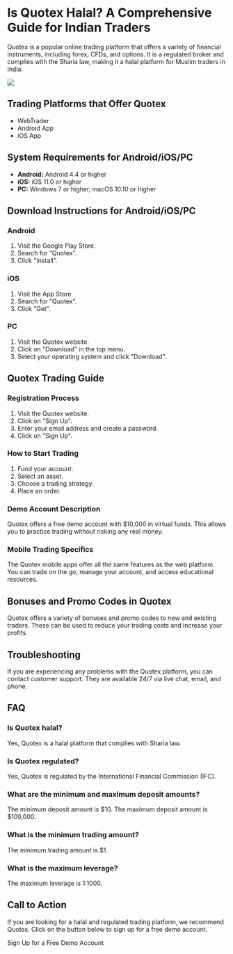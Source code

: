 # Is Quotex Halal? A Comprehensive Guide for Indian Traders

Quotex is a popular online trading platform that offers a variety of
financial instruments, including forex, CFDs, and options. It is a
regulated broker and complies with the Sharia law, making it a halal
platform for Muslim traders in India.

[![](https://static.quotex.io/files/4_en/300_250.jpg)](https://traff.sbs/brokerqxlid)

## Trading Platforms that Offer Quotex

-   WebTrader
-   Android App
-   iOS App

## System Requirements for Android/iOS/PC

-   **Android:** Android 4.4 or higher
-   **iOS:** iOS 11.0 or higher
-   **PC:** Windows 7 or higher, macOS 10.10 or higher

## Download Instructions for Android/iOS/PC

### Android

1.  Visit the Google Play Store.
2.  Search for "Quotex".
3.  Click "Install".

### iOS

1.  Visit the App Store.
2.  Search for "Quotex".
3.  Click "Get".

### PC

1.  Visit the Quotex website.
2.  Click on "Download" in the top menu.
3.  Select your operating system and click "Download".

## Quotex Trading Guide

### Registration Process

1.  Visit the Quotex website.
2.  Click on "Sign Up".
3.  Enter your email address and create a password.
4.  Click on "Sign Up".

### How to Start Trading

1.  Fund your account.
2.  Select an asset.
3.  Choose a trading strategy.
4.  Place an order.

### Demo Account Description

Quotex offers a free demo account with \$10,000 in virtual funds. This
allows you to practice trading without risking any real money.

### Mobile Trading Specifics

The Quotex mobile apps offer all the same features as the web platform.
You can trade on the go, manage your account, and access educational
resources.

## Bonuses and Promo Codes in Quotex

Quotex offers a variety of bonuses and promo codes to new and existing
traders. These can be used to reduce your trading costs and increase
your profits.

## Troubleshooting

If you are experiencing any problems with the Quotex platform, you can
contact customer support. They are available 24/7 via live chat, email,
and phone.

## FAQ

### Is Quotex halal?

Yes, Quotex is a halal platform that complies with Sharia law.

### Is Quotex regulated?

Yes, Quotex is regulated by the International Financial Commission
(IFC).

### What are the minimum and maximum deposit amounts?

The minimum deposit amount is \$10. The maximum deposit amount is
\$100,000.

### What is the minimum trading amount?

The minimum trading amount is \$1.

### What is the maximum leverage?

The maximum leverage is 1:1000.

## Call to Action

If you are looking for a halal and regulated trading platform, we
recommend Quotex. Click on the button below to sign up for a free demo
account.

Sign Up for a Free Demo Account

